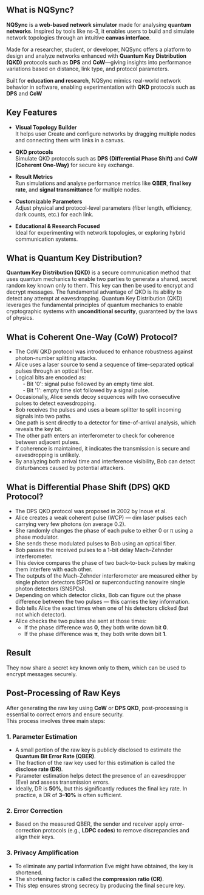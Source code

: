 ## What is NQSync?

**NQSync** is a **web-based network simulator** made for analysing **quantum networks**. Inspired by tools like ns-3, it enables users to build and simulate network topologies through an intuitive **canvas interface**.

Made for a researcher, student, or developer, NQSync offers a platform to design and analyze networks enhanced with **Quantum Key Distribution (QKD)** protocols such as **DPS** and **CoW**—giving insights into performance variations based on distance, link type, and protocol parameters.

Built for **education and research**, NQSync mimics real-world network behavior in software, enabling experimentation with **QKD** protocols such as **DPS** and **CoW**

## Key Features

- **Visual Topology Builder**  
  It helps user Create and configure networks by dragging multiple nodes and connecting them with links in a canvas.

- **QKD protocols**  
  Simulate QKD protocols such as **DPS (Differential Phase Shift)** and **CoW (Coherent One-Way)** for secure key exchange.

- **Result Metrics**  
  Run simulations and analyse performance metrics like **QBER**, **final key rate**, and **signal transmittance** for multiple nodes.

- **Customizable Parameters**  
  Adjust physical and protocol-level parameters (fiber length, efficiency, dark counts, etc.) for each link.

- **Educational & Research Focused**  
  Ideal for experimenting with network topologies, or exploring hybrid communication systems.

## What is Quantum Key Distribution?

**Quantum Key Distribution (QKD)** is a secure communication method that uses quantum mechanics to enable two parties to generate a shared, secret random key known only to them. This key can then be used to encrypt and decrypt messages. The fundamental advantage of QKD is its ability to detect any attempt at eavesdropping. Quantum Key Distribution (QKD) leverages the fundamental principles of quantum mechanics to enable cryptographic systems with **unconditional security**, guaranteed by the laws of physics.

## What is Coherent One-Way (CoW) Protocol?

- The CoW QKD protocol was introduced to enhance robustness against photon-number splitting attacks.
- Alice uses a laser source to send a sequence of time-separated optical pulses through an optical fiber.
- Logical bits are encoded as:<br>
  &nbsp;&nbsp;&nbsp;&nbsp; - Bit '0': signal pulse followed by an empty time slot.<br>
  &nbsp;&nbsp;&nbsp;&nbsp; - Bit '1': empty time slot followed by a signal pulse.
- Occasionally, Alice sends decoy sequences with two consecutive pulses to detect eavesdropping.
- Bob receives the pulses and uses a beam splitter to split incoming signals into two paths.
- One path is sent directly to a detector for time-of-arrival analysis, which reveals the key bit.
- The other path enters an interferometer to check for coherence between adjacent pulses.
- If coherence is maintained, it indicates the transmission is secure and eavesdropping is unlikely.
- By analyzing both arrival time and interference visibility, Bob can detect disturbances caused by potential attackers.

## What is Differential Phase Shift (DPS) QKD Protocol?

- The DPS QKD protocol was proposed in 2002 by Inoue et al.
- Alice creates a weak coherent pulse (WCP) — dim laser pulses each carrying very few photons (on average 0.2).
- She randomly changes the phase of each pulse to either 0 or π using a phase modulator.
- She sends these modulated pulses to Bob using an optical fiber.
- Bob passes the received pulses to a 1-bit delay Mach–Zehnder interferometer.
- This device compares the phase of two back-to-back pulses by making them interfere with each other.
- The outputs of the Mach–Zehnder interferometer are measured either by single photon detectors (SPDs) or superconducting nanowire single photon detectors (SNSPDs).
- Depending on which detector clicks, Bob can figure out the phase difference between the two pulses — this carries the key information.
- Bob tells Alice the exact times when one of his detectors clicked (but not which detector).
- Alice checks the two pulses she sent at those times:
  - If the phase difference was **0**, they both write down bit **0**.
  - If the phase difference was **π**, they both write down bit **1**.

## Result

They now share a secret key known only to them, which can be used to encrypt messages securely.

## Post-Processing of Raw Keys

After generating the raw key using **CoW** or **DPS QKD**, post-processing is essential to correct errors and ensure security.  
This process involves three main steps:

### 1. Parameter Estimation

- A small portion of the raw key is publicly disclosed to estimate the **Quantum Bit Error Rate (QBER)**.
- The fraction of the raw key used for this estimation is called the **disclose rate (DR)**.
- Parameter estimation helps detect the presence of an eavesdropper (Eve) and assess transmission errors.
- Ideally, DR is **50%**, but this significantly reduces the final key rate. In practice, a DR of **3–10%** is often sufficient.

### 2. Error Correction

- Based on the measured QBER, the sender and receiver apply error-correction protocols (e.g., **LDPC codes**) to remove discrepancies and align their keys.

### 3. Privacy Amplification

- To eliminate any partial information Eve might have obtained, the key is shortened.
- The shortening factor is called the **compression ratio (CR)**.
- This step ensures strong secrecy by producing the final secure key.
